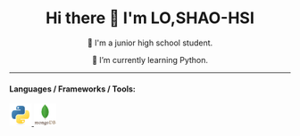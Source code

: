 <h1 align="center">Hi there 👋 I'm LO,SHAO-HSI</h1>
<p align="center"> 🏫 I'm a junior high school student.</p>

<p align="center"> 🌱 I’m currently learning Python.<p align="center">

<hr>

#### Languages / Frameworks / Tools:  
<a href="https://www.python.org" target="_blank"> 
<img src="https://raw.githubusercontent.com/devicons/devicon/master/icons/python/python-original.svg" alt="python" width="40" height="40"/> 
</a>

<a href="https://www.mongodb.com/" target="_blank"> 
<img src="https://raw.githubusercontent.com/devicons/devicon/master/icons/mongodb/mongodb-original-wordmark.svg" alt="mongodb" width="40" height="40"/> 
</a> 
